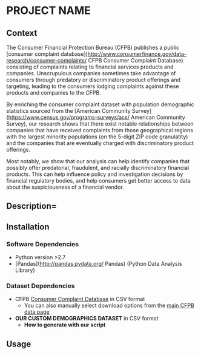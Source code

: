 # PROJECT NAME

## Context

The Consumer Financial Protection Bureau (CFPB) publishes a public [consumer complaint database](http://www.consumerfinance.gov/data-research/consumer-complaints/ CFPB Consumer Complaint Database) consisting of complaints relating to financial services products and companies. Unscrupulous companies sometimes take advantage of consumers through predatory or discriminatory product offerings and targeting, leading to the consumers lodging complaints against these products and companies to the CFPB. <p>

By enriching the consumer complaint dataset with population demographic statistics sourced from the [American Community Survey](https://www.census.gov/programs-surveys/acs/ American Community Survey), our research shows that there exist notable relationships between companies that have received complaints from those geographical regions with the largest minority populations (on the 5-digit ZIP code granulatity) and the companies that are eventually charged with discriminatory product offerings. <p>

Most notably, we show that our analysis can help identify companies that possibly offer predatorial, fraudulent, and racially discriminatory financial products. This can help influence policy and investigation decisions by financial regulatory bodies, and help consumers get better access to data about the suspiciousness of a financial vendor.<p>

## Description=

## Installation

### Software Dependencies
* Python version >2.7
* [Pandas](http://pandas.pydata.org/ Pandas) (Python Data Analysis Library)

### Dataset Dependencies
* CFPB [Consumer Complaint Database](https://data.consumerfinance.gov/views/s6ew-h6mp/rows.csv) in CSV format
     * You can also manually select download options from the [main CFPB data page](http://www.consumerfinance.gov/data-research/consumer-complaints/#download-the-data)
* **OUR CUSTOM DEMOGRAPHICS DATASET** in CSV format
    * **How to generate with our script**

## Usage

